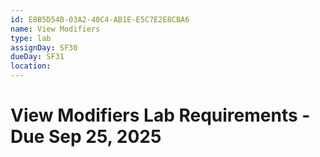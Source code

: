 ```yaml
---
id: E8B5D54B-03A2-40C4-AB1E-E5C7E2E8CBA6
name: View Modifiers
type: lab
assignDay: SF30
dueDay: SF31
location: 
---
```


# View Modifiers Lab Requirements - Due Sep 25, 2025

